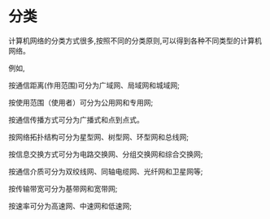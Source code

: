 # 分类

计算机网络的分类方式很多,按照不同的分类原则,可以得到各种不同类型的计算机网络。

例如,

按通信距离(作用范围)可分为广域网、局域网和城域网;

按使用范围（使用者）可分为公用网和专用网;

按通信传播方式可分为广播式和点到点式。

按网络拓扑结构可分为星型网、树型网、环型网和总线网;

按信息交换方式可分为电路交换网、分组交换网和综合交换网;

按通信介质可分为双绞线网、同轴电缆网、光纤网和卫星网等;

按传输带宽可分为基带网和宽带网;

按速率可分为高速网、中速网和低速网;
